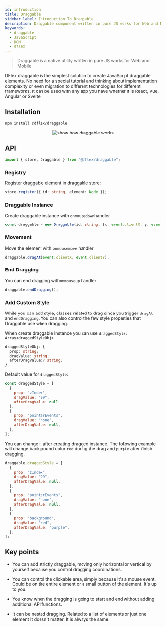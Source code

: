 ```yaml
---
id: introduction
title: Draggable
sidebar_label: Introduction To Draggable
description: Draggable component written in pure JS works for Web and Mobile
keywords:
  - draggable
  - JavaScript
  - DOM
  - dflex
---
```


> Draggable is a native utility written in pure JS works for Web and Mobile

DFlex draggable is the simplest solution to create JavaScript draggable
elements. No need for a special tutorial and thinking about implementation
complexity or even migration to different technologies for different frameworks.
It can be used with any app you have whether it is React, Vue, Angular or Svelte.

## Installation

```bash
npm install @dflex/draggable
```

<p align="center">
    <img
     src="https://raw.githubusercontent.com/jalal246/dflex/master/packages/draggable/img/draggable.gif"
     alt="show how draggable works" />
</p>

## API

```js
import { store, Draggable } from "@dflex/draggable";
```

### Registry

Register draggable element in draggable store:

```ts
store.register({ id: string, element: Node });
```

### Draggable Instance

Create draggable instance with `onmousedown`handler

```ts
const draggable = new Draggable(id: string, {x: event.clientX, y: event.clientY});
```

### Movement

Move the element with `onmousemove` handler

```ts
draggable.dragAt(event.clientX, event.clientY);
```

### End Dragging

You can end dragging with`onmouseup` handler

```ts
draggable.endDragging();
```

### Add Custom Style

While you can add style, classes related to drag since you trigger `dragAt` and `endDragging`.
You can also control the few style properties that Draggable use when dragging.

When create draggable Instance you can use `draggedStyle: Array<draggedStyleObj>`

```ts
draggedStyleObj: {
  prop: string;
  dragValue: string;
  afterDragValue:? string;
}
```

Default value for `draggedStyle`:

```js
const draggedStyle = [
  {
    prop: "zIndex",
    dragValue: "99",
    afterDragValue: null,
  },
  {
    prop: "pointerEvents",
    dragValue: "none",
    afterDragValue: null,
  },
];
```

You can change it after creating dragged instance. The following example
will change background color `red` during the drag and `purple` after finish dragging.

```js
draggable.draggedStyle = [
  {
    prop: "zIndex",
    dragValue: "99",
    afterDragValue: null,
  },
  {
    prop: "pointerEvents",
    dragValue: "none",
    afterDragValue: null,
  },
  {
    prop: "background",
    dragValue: "red",
    afterDragValue: "purple",
  },
];
```

## Key points

- You can add strictly draggable, moving only horizontal or vertical by yourself
  because you control dragging coordinations.

- You can control the clickable area, simply because it's a mouse event. Could
  be on the entire element or a small button of the element. It's up to you.

- You know when the dragging is going to start and end without adding additional API functions.

- It can be nested dragging. Related to a list of elements or just one element It doesn't matter. It is always the same.
